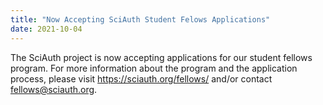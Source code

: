 ```yaml
---
title: "Now Accepting SciAuth Student Felows Applications"
date: 2021-10-04
---
```


The SciAuth project is now accepting applications for our student fellows program.
For more information about the program and the application process, please visit https://sciauth.org/fellows/ and/or contact fellows@sciauth.org.
